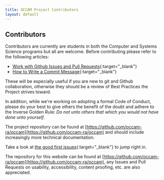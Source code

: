 ```yaml
---
title: OCCAM Project Contributors
layout: default
---
```


## Contributors

Contributors are currently are students in both the Computer and Systems Science programs but all are welcome.  Before contributing please refer to the following articles:

* [Work with Github Issues and Pull Requests](http://docs.geonode.org/en/master/organizational/contribute/work_with_github.html){:target="_blank"}
* [How to Write a Commit Message](https://chris.beams.io/posts/git-commit/){:target="_blank"}

These will be especially useful if you are new to git and Github collaboration, otherwise they should be a review of Best Practices the Project strives toward.

In addition, while we're working on adopting a formal Code of Conduct, please do your best to give others the benefit of the doubt and adhere to the Inverse Golden Rule: *Do not unto others that which you would not have done unto yourself*.

The project repository can be found at [https://github.com/occam-ra/occam](https://github.com/occam-ra/occam) and should include increasingly more technical documentation.

Take a look at [the good first issues](https://github.com/occam-ra/occam/issues?q=is%3Aissue+is%3Aopen+label%3A%22good+first+issue%22){:target="_blank"} to jump right in.

The repository for this website can be found at [https://github.com/occam-ra/occam](https://github.com/occam-ra/occam), any Issues and Pull Requests on usability, accessibility, content proofing, etc. are also appreciated.

